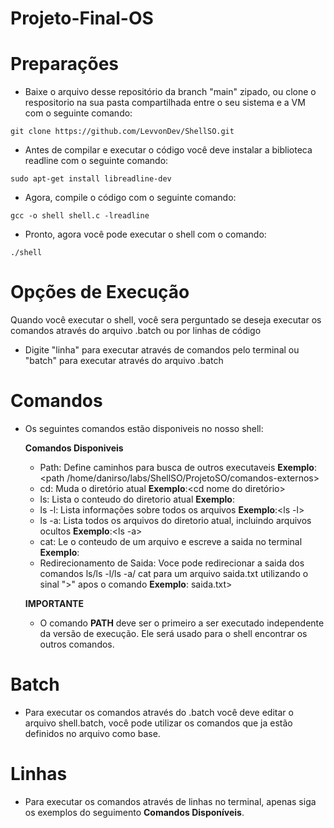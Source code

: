 # Projeto-Final-OS

# Preparações
- Baixe o arquivo desse repositório da branch "main" zipado, ou clone o respositorio na sua pasta compartilhada entre o seu sistema e a VM com o seguinte comando:
```
git clone https://github.com/LevvonDev/ShellSO.git
```
- Antes de compilar e executar o código você deve instalar a biblioteca readline com o seguinte comando:

```
sudo apt-get install libreadline-dev
```
- Agora, compile o código com o seguinte comando:

```
gcc -o shell shell.c -lreadline
```
- Pronto, agora você pode executar o shell com o comando:

```
./shell
```

# Opções de Execução

Quando você executar o shell, você sera perguntado se deseja executar os comandos através do arquivo .batch ou por linhas de código

  - Digite "linha" para executar através de comandos pelo terminal ou "batch" para executar através do arquivo .batch

# Comandos

- Os seguintes comandos estão disponiveis no nosso shell:

  **Comandos Disponiveis**
    - Path: Define caminhos para busca de outros executaveis  **Exemplo**:<path /home/danirso/labs/ShellSO/ProjetoSO/comandos-externos>
    - cd: Muda o diretório atual                              **Exemplo**:<cd nome do diretório>
    - ls: Lista o conteudo do diretorio atual                 **Exemplo**:<ls>
    -  ls -l: Lista informações sobre todos os arquivos      **Exemplo**:<ls -l>
    - ls -a: Lista todos os arquivos do diretorio atual, incluindo arquivos ocultos **Exemplo**:<ls -a>
    - cat: Le o conteudo de um arquivo e escreve a saida no terminal **Exemplo**:<cat ls.c>
    - Redirecionamento de Saida: Voce pode redirecionar a saida dos comandos ls/ls -l/ls -a/ cat para um arquivo saida.txt utilizando o sinal ">" apos o comando 
                              **Exemplo**:<cat ls.c > saida.txt>
                              
  **IMPORTANTE**
   - O comando **PATH** deve ser o primeiro a ser executado independente da versão de execução. Ele será usado para o shell encontrar os outros comandos.

# Batch

- Para executar os comandos através do .batch você deve editar o arquivo shell.batch, você pode utilizar os comandos que ja estão definidos no arquivo como base.

# Linhas

- Para executar os comandos através de linhas no terminal, apenas siga os exemplos do seguimento **Comandos Disponíveis**.
    

  

